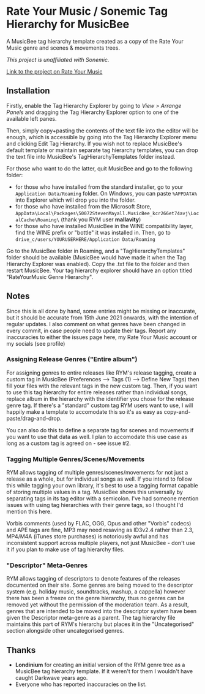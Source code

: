 # Rate Your Music / Sonemic Tag Hierarchy for MusicBee

A MusicBee tag hierarchy template created as a copy of the Rate Your Music genre and scenes & movements trees.

*This project is unaffiliated with Sonemic.*

[Link to the project on Rate Your Music](https://rateyourmusic.com/list/flaky_bastard/_unofficial-rym-genre-hierarchy-template-for-musicbee/)

## Installation
Firstly, enable the Tag Hierarchy Explorer by going to *View > Arrange Panels* and dragging the Tag Hierarchy Explorer option to one of the available left panes.

Then, simply copy+pasting the contents of the text file into the editor will be enough, which is accessible by going into the Tag Hierarchy Explorer menu and clicking Edit Tag Hierarchy. If you wish not to replace MusicBee's default template or maintain separate tag hierarchy templates, you can drop the text file into MusicBee's TagHierarchyTemplates folder instead.

For those who want to do the latter, quit MusicBee and go to the following folder:

- for those who have installed from the standard installer, go to your `Application Data/Roaming` folder. On Windows, you can paste `%APPDATA%` into Explorer which will drop you into the folder.
- for those who have installed from the Microsoft Store, `AppData\Local\Packages\50072StevenMayall.MusicBee_kcr266et74avj\LocalCache\Roaming\` (thank you RYM user **mallavity**)
- for those who have installed MusicBee in the WINE compatibility layer, find the WINE prefix or "bottle" it was installed in. Then, go to `drive_c/users/YOURUSERHERE/Application Data/Roaming`

Go to the MusicBee folder in Roaming, and a "TagHierarchyTemplates" folder should be available (MusicBee would have made it when the Tag Hierarchy Explorer was enabled). Copy the .txt file to the folder and then restart MusicBee. Your tag hierarchy explorer should have an option titled "RateYourMusic Genre Hierarchy".

## Notes
Since this is all done by hand, some entries might be missing or inaccurate, but it should be accurate from 15th June 2021 onwards, with the intention of regular updates. I also comment on what genres have been changed in every commit, in case people need to update their tags. Report any inaccuracies to either the issues page here, my Rate Your Music account or my socials (see profile)

### Assigning Release Genres ("Entire album")
For assigning genres to entire releases like RYM's release tagging, create a custom tag in MusicBee (Preferences --> Tags (1) --> Define New Tags) then fill your files with the relevant tags in the new custom tag. Then, if you want to use this tag hierarchy for entire releases rather than individual songs, replace album in the hierarchy with the identifier you chose for the release genre tag.
If there's a "standard" custom tag RYM users want to use, I will happily make a template to accomodate this so it's as easy as copy-and-paste/drag-and-drop.

You can also do this to define a separate tag for scenes and movements if you want to use that data as well. I plan to accomodate this use case as long as a custom tag is agreed on - see issue #2.

### Tagging Multiple Genres/Scenes/Movements
RYM allows tagging of multiple genres/scenes/movements for not just a release as a whole, but for individual songs as well. If you intend to follow this while tagging your own library, it's best to use a tagging format capable of storing multiple values in a tag. MusicBee shows this universally by separating tags in its tag editor with a semicolon. I've had someone mention issues with using tag hierarchies with their genre tags, so I thought I'd mention this here.

Vorbis comments (used by FLAC, OGG, Opus and other "Vorbis" codecs) and APE tags are fine, MP3 may need resaving as ID3v2.4 rather than 2.3, MP4/M4A (iTunes store purchases) is notoriously awful and has inconsistent support across multiple players, not just MusicBee - don't use it if you plan to make use of tag hierarchy files.

### "Descriptor" Meta-Genres
RYM allows tagging of descriptors to denote features of the releases documented on their site. Some genres are being moved to the descriptor system (e.g. holiday music, soundtracks, mashup, a cappella) however there has been a freeze on the genre hierarchy, thus no genres can be removed yet without the permission of the moderation team. As a result, genres that are intended to be moved into the descriptor system have been given the Descriptor meta-genre as a parent. The tag hierarchy file maintains this part of RYM's hierarchy but places it in the "Uncategorised" section alongside other uncategorised genres.

## Thanks
- **Londinium** for creating an initial version of the RYM genre tree as a MusicBee tag hierarchy template. If it weren't for them I wouldn't have caught Darkwave years ago.
- Everyone who has reported inaccuracies on the list.

